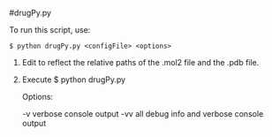 #drugPy.py

To run this script, use:
    
    $ python drugPy.py <configFile> <options>
    
1. Edit <configFile> to reflect the relative paths of the .mol2 <library> file and the .pdb <receptor> file.
2. Execute  $ python drugPy.py <configFile> <options>
   
   Options:

	-v	verbose console output
	-vv	all debug info and verbose console output
